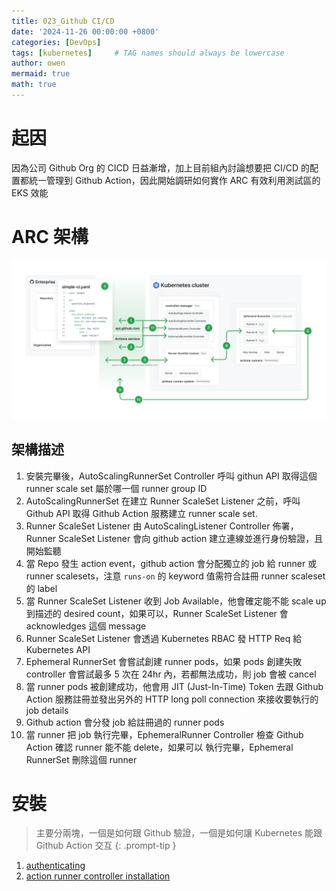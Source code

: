 ```yaml
---
title: 023_Github CI/CD
date: '2024-11-26 00:00:00 +0800'
categories: [DevOps]
tags: [kubernetes]     # TAG names should always be lowercase
author: owen
mermaid: true
math: true
---
```


# 起因
因為公司 Github Org 的 CICD 日益漸增，加上目前組內討論想要把 CI/CD 的配置都統一管理到 Github Action，因此開始調研如何實作 ARC 有效利用測試區的 EKS 效能

# ARC 架構
![](/commons/image/20241126/000_arc.webp)

## 架構描述
1. 安裝完畢後，AutoScalingRunnerSet Controller 呼叫 githun API 取得這個 runner scale set 屬於哪一個 runner group ID
2. AutoScalingRunnerSet 在建立 Runner ScaleSet Listener 之前，呼叫 Github API 取得 Github Action 服務建立 runner scale set.
3. Runner ScaleSet Listener 由 AutoScalingListener Controller 佈署，Runner ScaleSet Listener 會向 github action 建立連線並進行身份驗證，且開始監聽
4. 當 Repo 發生 action event，github action 會分配獨立的 job 給 runner 或 runner scalesets，注意 `runs-on` 的 keyword 值需符合註冊 runner scaleset 的 label
5. 當 Runner ScaleSet Listener 收到 Job Available，他會確定能不能 scale up 到描述的 desired count，如果可以，Runner ScaleSet Listener 會 acknowledges 這個 message
6. Runner ScaleSet Listener 會透過 Kubernetes RBAC 發 HTTP Req 給 Kubernetes API
7. Ephemeral RunnerSet 會嘗試創建 runner pods，如果 pods 創建失敗 controller 會嘗試最多 5 次在 24hr 內，若都無法成功，則 job 會被 cancel
8. 當 runner pods 被創建成功，他會用 JIT (Just-In-Time) Token 去跟 Github Action 服務註冊並發出另外的 HTTP long poll connection 來接收要執行的 job details
9. Github action 會分發 job 給註冊過的 runner pods
10. 當 runner 把 job 執行完畢，EphemeralRunner Controller 檢查 Github Action 確認 runner 能不能 delete，如果可以 執行完畢，Ephemeral RunnerSet 刪除這個 runner

# 安裝
> 主要分兩塊，一個是如何跟 Github 驗證，一個是如何讓 Kubernetes 能跟 Github Action 交互
{: .prompt-tip }
1. [authenticating](https://docs.github.com/en/actions/hosting-your-own-runners/managing-self-hosted-runners-with-actions-runner-controller/authenticating-to-the-github-api)
2. [action runner controller installation](https://docs.github.com/en/actions/hosting-your-own-runners/managing-self-hosted-runners-with-actions-runner-controller/deploying-runner-scale-sets-with-actions-runner-controller)